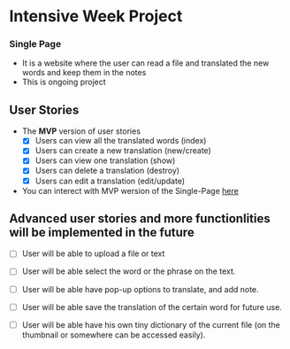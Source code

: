# Intensive Week Project 
### Single Page
  - It is a website where the user can read a file and translated the new words and keep them in the notes
  - This is ongoing project 


## User Stories
- The **MVP** version of user stories
   * [X] Users can view all the translated words (index)
   * [X] Users can create a new translation (new/create)
   * [X] Users can view one translation (show)
   * [X] Users can delete a translation (destroy)
   * [X] Users can edit a translation (edit/update)

- You can interect with MVP wersion of the Single-Page [here](https://single-page-mvp.herokuapp.com/)

## Advanced user stories and more functionlities will be implemented in the future
  * [ ] User will be able to upload a file or text
  * [ ] User will be able select the word or the phrase on the text.
  * [ ] User will be able have pop-up options to translate, and add note.
  * [ ] User will be able save the translation of the certain word for future use.
  * [ ] User will be able have his own tiny dictionary of the current file (on the thumbnail or somewhere can be accessed easily).
  
  
